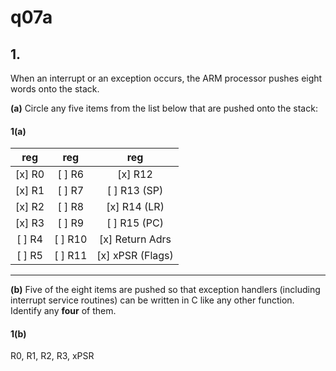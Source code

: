 # q07a

## 1.
When an interrupt or an exception occurs, the ARM processor pushes eight words onto the stack.

**(a)** Circle any five items from the list below that are pushed onto the stack:

#### 1(a)

| reg | reg | reg |
| :-: | :-: | :-: |
| [x] R0 | [ ] R6 | [x] R12 |
| [x] R1 | [ ] R7 | [ ] R13 (SP) |
| [x] R2 | [ ] R8 | [x] R14 (LR) |
| [x] R3 | [ ] R9 | [ ] R15 (PC) |
| [ ] R4 | [ ] R10 | [x] Return Adrs |
| [ ] R5 | [ ] R11 | [x] xPSR (Flags) |

-----
**(b)**	Five of the eight items are pushed so that exception handlers (including interrupt service routines) can be written in C like any other function. Identify any __four__ of them.

#### 1(b)
R0, R1, R2, R3, xPSR
